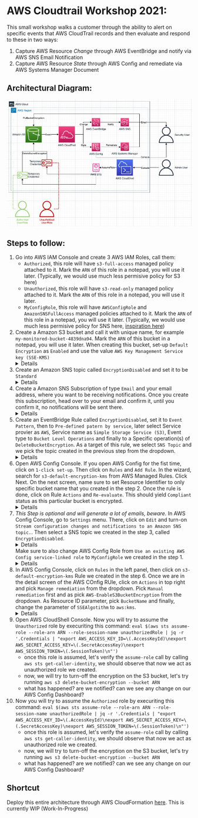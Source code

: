 # AWS Cloudtrail Workshop 2021:
This small workshop walks a customer through the ability to alert on specific events that AWS CloudTrail records and then evaluate and respond to these in two ways:
1. Capture AWS Resource *Change* through AWS EventBridge and notify via AWS SNS Email Notification
2. Capture AWS Resource *State* through AWS Config and remediate via AWS Systems Manager Document

## Architectural Diagram:
![Architectural Diagram](/cloudtrail-workshop-2021.jpg)

## Steps to follow: 
1. Go into AWS IAM Console and create 3 AWS IAM Roles, call them:
    - `Authorized`, this role will have `s3-full-access` managed policy attached to it. Mark the `ARN` of this role in a notepad, you will use it later. (Typically, we would use much less permisive policy for S3 here)
    - `Unauthorized`, this role will have `s3-read-only` managed policy attached to it. Mark the `ARN` of this role in a notepad, you will use it later.
    - `MyConfigRole`, this role will have `AWSConfigRole` and `AmazonSNSFullAccess` managed policies attached to it. Mark the `ARN` of this role in a notepad, you will use it later. (Typically, we would use much less permisive policy for SNS here, [inspiration here](https://docs.aws.amazon.com/config/latest/developerguide/iamrole-permissions.html))
2. Create a Amazon S3 bucket and call it with unique name, for example `my-monitored-bucket-4839dna94`. Mark the `ARN` of this bucket in a notepad, you will use it later. When creating this bucket, set-up `Default Encryption` as `Enabled` and use the value `AWS Key Management Service key (SSE-KMS)` <details>![S3 Bucket Encryption Configuration](/step2.png)</details>
3. Create an Amazon SNS topic called `EncryptionDisabled` and set it to be `Standard` <details>![SNS Topic Configuration](/step3.png)</details>
4. Create a Amazon SNS Subscription of type `Email` and your email address, where you want to be receiving notifications. Once you create this subscription, head over to your email and confirm it, until you confirm it, no notifications will be sent there. <details>![SNS Subscription Configuration](/step4.png)</details>
5. Create an EventBridge Rule called `EncryptionDisabled`, set it to `Event Pattern`, then to `Pre-defined patern by service`, later select Service provier as `AWS`, Service name as `Simple Storage Service (S3)`, Event type to `Bucket Level Operations` and finally to a Specific operation(s) of `DeleteBucketEncryption`. As a target of this rule, we select `SNS Topic` and we pick the topic created in the previous step from the dropdown. <details>![EventBridge Rule Configuration](/step5.png)</details>
6. Open AWS Config Console. If you open AWS Config for the fist time, click on `1-click set-up`. Then click on `Rules` and `Add Rule`. In the wizard, search for `s3-default-encryption-kms` from AWS Managed Rules. Click Next. On the next screen, name sure to set Resource Identifier to only specific bucket name that you created in the step 2. Once the rule is done, click on Rule `Actions` and `Re-evaluate`. This should yield `Compliant` status as this particular bucket is encrypted. <details>![Config Rule Configuration](/step6.png)</details> 
7. *This Step is optional and will generate a lot of emails, beware.* In AWS Config Console, go to `Settings` menu. There, click on `Edit` and turn-on `Stream configuration changes and notifications to an Amazon SNS topic.`. Then select a SNS topic we created in the step 3, called `EncryptionDisabled`. <details>![Config SNS Settings](/step7.png)</details> Make sure to also change AWS Config Role from `Use an existing AWS Config service-linked role` to `MyConfigRole` we created in the step 1.  <details>![Config Role Settings](/step7b.png)</details>
8. In AWS Config Console, click on `Rules` in the left panel, then click on `s3-default-encryption-kms` Rule we created in the step 6. Once we are in the detail screen of the AWS COnfig RUle, click on `Actions` in top right and pick `Manage remediation` from the dropdown. Pick `Manual remediation` first and as pick `AWS-EnableS3BucketEncryption` from the dropdown. As Resource ID parameter, pick `BucketName` and finally, change the parameter of `SSEAlgotithm` to `aws:kms`. <details>![COnfig RUle Remediation Configuration](/step8.png)</details> 
9. Open AWS CloudShell Console. Now you will try to assume the `Unauthorized` role by execuriting this command: `eval $(aws sts assume-role --role-arn ARN --role-session-name unauthorizedRole | jq -r '.Credentials | "export AWS_ACCESS_KEY_ID=\(.AccessKeyId)\nexport AWS_SECRET_ACCESS_KEY=\(.SecretAccessKey)\nexport AWS_SESSION_TOKEN=\(.SessionToken)\n"')`
    - once this role is assumed, let's verify the `assume-role` call by calling `aws sts get-caller-identity`, we should observe that now we act as unauthorized role we created. 
    - now, we will try to turn-off the encryption on the S3 bucket, let's try running  `aws s3 delete-bucket-encryption --bucket ARN`
    - what has happened? are we notified? can we see any change on our AWS Config Dashboard?
10. Now you will try to assume the `Authorized` role by execuriting this command: `eval $(aws sts assume-role --role-arn ARN --role-session-name unauthorizedRole | jq -r '.Credentials | "export AWS_ACCESS_KEY_ID=\(.AccessKeyId)\nexport AWS_SECRET_ACCESS_KEY=\(.SecretAccessKey)\nexport AWS_SESSION_TOKEN=\(.SessionToken)\n"')`
    - once this role is assumed, let's verify the `assume-role` call by calling `aws sts get-caller-identity`, we should observe that now we act as unauthorized role we created. 
    - now, we will try to turn-off the encryption on the S3 bucket, let's try running  `aws s3 delete-bucket-encryption --bucket ARN`
    - what has happened? are we notified? can we see any change on our AWS Config Dashboard?


## Shortcut
Deploy this entire architecture through AWS CloudFormation [here](./template.yaml). This is currently WIP (Work-In-Progress)